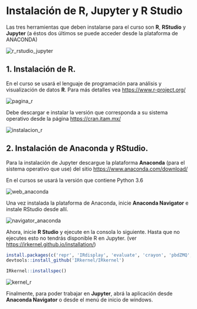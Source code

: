 
# Instalación de R, Jupyter y R Studio

Las tres herramientas que deben instalarse para el curso son **R**, **RStudio** y **Jupyter** (a éstos  dos últimos se puede acceder desde la plataforma de ANACONDA)

![r_rstudio_jupyter](/probabilidad/figs/00_r-jupyter-rstudio.PNG)

## 1. Instalación de R. 

En el curso se usará el lenguaje de programación para análisis y visualización de datos **R**. Para más detalles vea https://www.r-project.org/

![pagina_r](/probabilidad/figs/03_pagina-r.PNG)

Debe descargar e instalar la versión que corresponda a su sistema operativo desde la página https://cran.itam.mx/

![instalacion_r](/probabilidad/figs/04_instalacion-r.PNG)

## 2. Instalación de Anaconda y RStudio. 

Para la instalación de Jupyter descargue la plataforma **Anaconda** (para el sistema operativo que use) del sitio https://www.anaconda.com/download/

En el cursos se usará la versión que contiene Python 3.6

![web_anaconda](/probabilidad/figs/01_sitio-anaconda.PNG)

Una vez instalada la plataforma de Anaconda, inicie **Anaconda Navigator** e instale RStudio desde allí.

![navigator_anaconda](/probabilidad/figs/02_anaconda-navigator.PNG)

Ahora, inicie **R Studio** y ejecute en la consola lo siguiente. Hasta que no ejecutes esto no tendrás disponible R en Jupyter. (ver https://irkernel.github.io/installation/)


```R
install.packages(c('repr', 'IRdisplay', 'evaluate', 'crayon', 'pbdZMQ', 'devtools', 'uuid', 'digest'))
devtools::install_github('IRkernel/IRkernel')

IRkernel::installspec()
```

![kernel_r](/probabilidad/figs/05_instalacion-kernelr.PNG)

Finalmente, para poder trabajar en **Jupyter**, abrá la aplicación desde **Anaconda Navigator** o desde el menú de inicio de windows.
